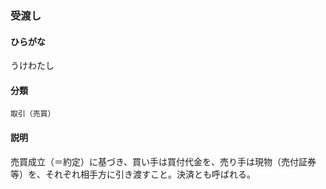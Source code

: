 <div style="display:none;">

## [あ行](securities-terms?id=あ行)

</div>

### 受渡し

#### ひらがな

うけわたし

#### 分類

`取引（売買）`

#### 説明

売買成立（＝約定）に基づき、買い手は買付代金を、売り手は現物（売付証券等）を、それぞれ相手方に引き渡すこと。決済とも呼ばれる。

<div style="display:none;">

## [か行](securities-terms?id=か行)
## [さ行](securities-terms?id=さ行)
## [た行](securities-terms?id=た行)
## [な行](securities-terms?id=な行)
## [は行](securities-terms?id=は行)
## [ま行](securities-terms?id=ま行)
## [や行](securities-terms?id=や行)
## [ら行](securities-terms?id=ら行)
## [わ行](securities-terms?id=わ行)
## [英数字・記号](securities-terms?id=英数字・記号)

</div>

